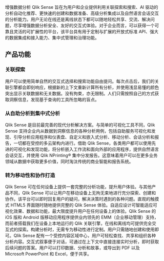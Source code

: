 增强数据分析 Qlik Sense 旨在为用户和企业提供利用关联探索和搜索、AI 驱动的分析自动化推荐、更快速的创建和数据准备、高级分析集成以及自然语言会话交互的分析能力。用户无论在线还是离线状态下都可以随地轻松共享、交流、解决问题，尽享增强数据分析安全、友好的交互式体验。对于企业而言，可以获得一个可靠且灵活的可扩展性的平台，该平台具有用于定制与扩展的开放式标准 API、强大的数据集成和接入能力、集中式管理和治理功能。

## 产品功能
### 关联探索
用户可以使用简单自然的交互式选择和搜索功能自由提问。每次点击后，我们的关联引擎都会即刻响应，根据新的上下文重新计算所有分析，并使用浅显易懂的颜色突出显示关联数据和无关数据。没有拘束，亦无限制。人们只需按照自己的方式获取洞察信息，发现基于查询的工具所忽略的盲点。

### 从自助分析到集中式分析
Qlik Sense 是目前最完善的现代分析解决方案。与简单的可视化工具不同，Qlik Sense 支持企业内从数据到洞察信息的各种分析用例，包括自助服务可视化和发现、引导分析应用程序和仪表盘、自定义和嵌入式分析、移动分析、会话分析和报告，一切都在受控的多云架构内进行。借助 Qlik Sense，各类用户都可以使用先进的可视化和发现功能，将分析嵌入工作流和面向外部的应用程序，提供自然语言会话交互，并使用 Qlik NPrinting® 集中分发报告。这意味着用户可以在更多业务领域从数据中获取更多价值，同时淘汰传统的商业智能和报告系统。

### 转为移动性和协作打造
Qlik Sense 可在任何设备上提供一套完整的分析功能，提升用户体验。与其他产品不同，Qlik Sense 可以让用户在移动设备上无拘无束地进行充分探索、创建和协作。该平台可以即时回复用户的疑问，解决决策时遇到的各种问题。直观的触摸式 HTML5 界面随时随地提供完整的 Qlik Sense 体验。自适应设计可智能适应可视化效果、数据和功能，最大限度提升用户在任何设备上的体验。Qlik Sense 的 iOS 版和 Android 版移动应用程序提供业内领先的 EMM（企业移动管理）支持，而前者搭载我们在设备上本地运行的 Qlik 关联引擎，在线和离线均可提供完全交互式的探索。构建分析时，无需专为移动性进行定制。用户只需随地创建和使用即可。Qlik Sense 配有一个受控内容区域中心，用户可轻松查找、共享和组织各种分析内容。交互式叙事便于对话，可通过在上下文中直接连接实时分析，即时获取后续问题的答案。用户可以打印数据、分析和故事，或导出到 PDF 以及 Microsoft PowerPoint 和 Excel，便于共享。
